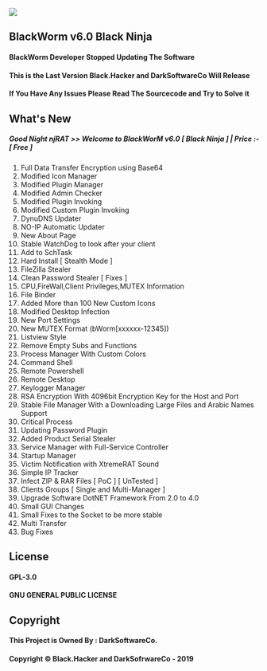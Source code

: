 ![](https://img.shields.io/maintenance/no/2018)

## BlackWorm v6.0 Black Ninja
#### BlackWorm Developer Stopped Updating The Software
#### This is the Last Version Black.Hacker and DarkSoftwareCo Will Release
#### If You Have Any Issues Please Read The Sourcecode and Try to Solve it

## What's New
##### Good Night njRAT >> Welcome to BlackWorM v6.0 [ Black Ninja ] | Price :- [ Free ]
1. Full Data Transfer Encryption using Base64
2. Modified Icon Manager
3. Modified Plugin Manager
4. Modified Admin Checker
5. Modified Plugin Invoking
6. Modified Custom Plugin Invoking
7. DynuDNS Updater
8. NO-IP Automatic Updater
9. New About Page
10. Stable WatchDog to look after your client
11. Add to SchTask
12. Hard Install [ Stealth Mode ]
13. FileZilla Stealer
14. Clean Password Stealer [ Fixes ]
15. CPU,FireWall,Client Privileges,MUTEX Information
16. File Binder
17. Added More than 100 New Custom Icons
18. Modified Desktop Infection
19. New Port Settings
20. New MUTEX Format (bWorm[xxxxxx-12345])
21. Listview Style
22. Remove Empty Subs and Functions
23. Process Manager With Custom Colors
24. Command Shell
25. Remote Powershell
26. Remote Desktop
27. Keylogger Manager
28. RSA Encryption With 4096bit Encryption Key for the Host and Port
29. Stable File Manager With a Downloading Large Files and Arabic Names Support
30. Critical Process
31. Updating Password Plugin
32. Added Product Serial Stealer
33. Service Manager with Full-Service Controller
34. Startup Manager
35. Victim Notification with XtremeRAT Sound
36. Simple IP Tracker
37. Infect ZIP & RAR Files [ PoC ] [ UnTested ]
38. Clients Groups [ Single and Multi-Manager ]
39. Upgrade Software DotNET Framework From 2.0 to 4.0
34. Small GUI Changes
41. Small Fixes to the Socket to be more stable
42. Multi Transfer
43. Bug Fixes

## License
#### GPL-3.0
#### GNU GENERAL PUBLIC LICENSE

## Copyright
#### This Project is Owned By : DarkSoftwareCo.
#### Copyright © Black.Hacker and DarkSofrwareCo - 2019
